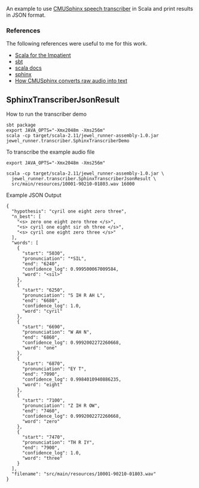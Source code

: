 An example to use [CMUSphinx speech transcriber](http://cmusphinx.sourceforge.net/doc/sphinx4/edu/cmu/sphinx/api/StreamSpeechRecognizer.html) in Scala and
print results in JSON format.

### References

The following references were useful to me for this work.

- [Scala for the Impatient](http://www.horstmann.com/scala/index.html)
- [sbt](http://www.scala-sbt.org/documentation.html)
- [scala docs](http://www.scala-lang.org/api/current/index.html#package)
- [sphinx](http://cmusphinx.sourceforge.net/wiki/)
- [How CMUSphinx converts raw audio into text](http://cmusphinx.sourceforge.net/wiki/tutorialconcepts)

## SphinxTranscriberJsonResult

How to run the transcriber demo
    
    sbt package
    export JAVA_OPTS="-Xmx2048m -Xms256m"
    scala -cp target/scala-2.11/jewel_runner-assembly-1.0.jar jewel_runner.transcriber.SphinxTranscriberDemo


To transcribe the example audio file

    export JAVA_OPTS="-Xmx2048m -Xms256m"

    scala -cp target/scala-2.11/jewel_runner-assembly-1.0.jar \
      jewel_runner.transcriber.SphinxTranscriberJsonResult \
      src/main/resources/10001-90210-01803.wav 16000

Example JSON Output

    {
      "hypothesis": "cyril one eight zero three",
      "n_best": [
        "<s> zero one eight zero three </s>",
        "<s> cyril one eight sir oh three </s>",
        "<s> cyril one eight zero three </s>"
      ],
      "words": [
        {
          "start": "5030",
          "pronunciation": "*SIL",
          "end": "6240",
          "confidence_log": 0.999500067009584,
          "word": "<sil>"
        },
        {
          "start": "6250",
          "pronunciation": "S IH R AH L",
          "end": "6680",
          "confidence_log": 1.0,
          "word": "cyril"
        },
        {
          "start": "6690",
          "pronunciation": "W AH N",
          "end": "6860",
          "confidence_log": 0.9992002272260668,
          "word": "one"
        },
        {
          "start": "6870",
          "pronunciation": "EY T",
          "end": "7090",
          "confidence_log": 0.9984010940886235,
          "word": "eight"
        },
        {
          "start": "7100",
          "pronunciation": "Z IH R OW",
          "end": "7460",
          "confidence_log": 0.9992002272260668,
          "word": "zero"
        },
        {
          "start": "7470",
          "pronunciation": "TH R IY",
          "end": "7900",
          "confidence_log": 1.0,
          "word": "three"
        }
      ], 
      "filename": "src/main/resources/10001-90210-01803.wav"
    }
